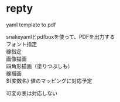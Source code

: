 # repty
yaml template to pdf

snakeyamlとpdfboxを使って、PDFを出力する  
フォント指定  
線指定  
画像描画  
四角形描画（塗りつぶしも）  
線描画  
${変数名}  値のマッピングに対応予定

可変の表は対応しない